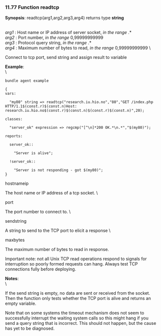 ### 11.77 Function readtcp

**Synopsis**: readtcp(arg1,arg2,arg3,arg4) returns type **string**

\
 *arg1* : Host name or IP address of server socket, *in the range* .\* \
 *arg2* : Port number, *in the range* 0,99999999999 \
 *arg3* : Protocol query string, *in the range* .\* \
 *arg4* : Maximum number of bytes to read, *in the range* 0,99999999999
\

Connect to tcp port, send string and assign result to variable

**Example**:\
 \

    bundle agent example

    {     
    vars:

      "my80" string => readtcp("research.iu.hio.no","80","GET /index.php HTTP/1.1$(const.r)$(const.n)Host: research.iu.hio.no$(const.r)$(const.n)$(const.r)$(const.n)",20);

    classes:

      "server_ok" expression => regcmp("[^\n]*200 OK.*\n.*","$(my80)");

    reports:

      server_ok::

        "Server is alive";

      !server_ok::

        "Server is not responding - got $(my80)";
    }

hostnameip

The host name or IP address of a tcp socket. \

port

The port number to connect to. \

sendstring

A string to send to the TCP port to elicit a response \

maxbytes

The maximum number of bytes to read in response.

Important note: not all Unix TCP read operations respond to signals for
interruption so poorly formed requests can hang. Always test TCP
connections fully before deploying.

**Notes**:\
 \

If the send string is empty, no data are sent or received from the
socket. Then the function only tests whether the TCP port is alive and
returns an empty variable.

Note that on some systems the timeout mechanism does not seem to
successfully interrupt the waiting system calls so this might hang if
you send a query string that is incorrect. This should not happen, but
the cause has yet to be diagnosed.
